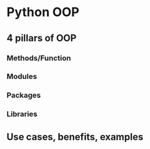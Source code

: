 # Python OOP

## 4 pillars of OOP

### Methods/Function
### Modules
### Packages
### Libraries

## Use cases, benefits, examples

